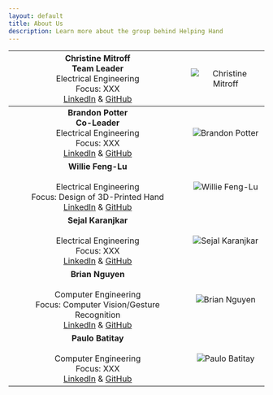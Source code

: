 ```yaml
---
layout: default
title: About Us
description: Learn more about the group behind Helping Hand
---
```

|<span style="font-weight:normal">**Christine Mitroff** <br/> **Team Leader** <br/> Electrical Engineering <br/> Focus: XXX <br/> [LinkedIn](https://www.linkedin.com/in/christine-mitroff/) & [GitHub](https://github.com)</span>|<span style="font-weight:normal">![Christine Mitroff]({{site.baseurl}}/assets/css/octocat.png) </span> |
|:---------------------------------------------------------------------------------------------------------------------------------------------:|:---------------------------------------------------:|
|**Brandon Potter** <br/> **Co-Leader** <br/> Electrical Engineering <br/> Focus: XXX <br/> [LinkedIn](https://linkedIn.com)  & [GitHub](https://github.com) | ![Brandon Potter]({{site.baseurl}}/assets/css/octocat.png) |
|**Willie Feng-Lu** <br/>                 <br/> Electrical Engineering <br/> Focus: Design of 3D-Printed Hand <br/> [LinkedIn](https://www.linkedin.com/in/williefl/)  & [GitHub](https://github.com) | ![Willie Feng-Lu]({{site.baseurl}}/assets/css/octocat.png) |
|**Sejal Karanjkar** <br/>                 <br/> Electrical Engineering <br/> Focus: XXX <br/> [LinkedIn](https://www.linkedin.com/in/sejal-karanjkar/)  & [GitHub](https://github.com) | ![Sejal Karanjkar]({{site.baseurl}}/assets/css/octocat.png) |
|**Brian Nguyen** <br/>                 <br/> Computer Engineering <br/> Focus: Computer Vision/Gesture Recognition <br/> [LinkedIn](linkedin.com/in/briandynguyen/)  & [GitHub](https://github.com/Kurazhi) | ![Brian Nguyen]({{site.baseurl}}/assets/css/octocat.png) |
|**Paulo Batitay** <br/>                 <br/> Computer Engineering <br/> Focus: XXX <br/> [LinkedIn](https://www.linkedin.com/in/paulo-batitay-596a3718b/)  & [GitHub](https://github.com) | ![Paulo Batitay]({{site.baseurl}}/assets/css/octocat.png) |
